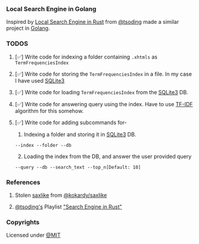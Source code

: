 ### Local Search Engine in Golang

Inspired by [Local Search Engine in Rust](https://github.com/tsoding/seroost) from [@tsoding](https://github.com/tsoding) made a similar project in [Golang](https://go.dev/).

### TODOS

1. [✅] Write code for indexing a folder containing `.xhtmls` as `TermFrequenciesIndex`

2. [✅] Write code for storing the `TermFrequenciesIndex` in a file. In my case I have used [SQLite3](https://www.sqlite.org/index.html)

3. [✅] Write code for loading `TermFrequenciesIndex` from the [SQLite3](https://www.sqlite.org/index.html) DB.

4. [✅] Write code for answering query using the index. Have to use [TF-IDF](https://en.wikipedia.org/wiki/Tf%E2%80%93idf) algorithm for this somehow.

5. [✅] Write code for adding subcommands for-
    1. Indexing a folder and storing it in [SQLite3](https://www.sqlite.org/index.html) DB.
    ```console
    --index --folder --db
    ```
    2. Loading the index from the DB, and answer the user provided query
    ```console
    --query --db --search_text --top_n[Default: 10]
    ```

### References

1. Stolen [saxlike](./saxlike/) from [@kokardy/saxlike](https://github.com/kokardy/saxlike/tree/master)

2. [@tsoding's](https://github.com/tsoding) Playlist ["Search Engine in Rust"](https://youtube.com/playlist?list=PLpM-Dvs8t0VZXC-91PpIp-eAt0WF5SKEv&si=M0LhV-bsL8jHrE5t)

### Copyrights

Licensed under [@MIT](./LICENSE)
